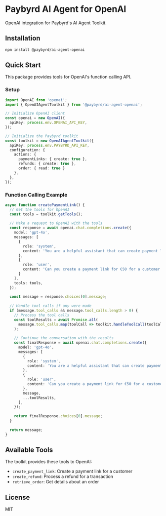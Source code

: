 # Paybyrd AI Agent for OpenAI

OpenAI integration for Paybyrd's AI Agent Toolkit.

## Installation

```bash
npm install @paybyrd/ai-agent-openai
```

## Quick Start

This package provides tools for OpenAI's function calling API.

### Setup

```typescript
import OpenAI from 'openai';
import { OpenAIAgentToolkit } from '@paybyrd/ai-agent-openai';

// Initialize OpenAI client
const openai = new OpenAI({
  apiKey: process.env.OPENAI_API_KEY,
});

// Initialize the Paybyrd toolkit
const toolkit = new OpenAIAgentToolkit({
  apiKey: process.env.PAYBYRD_API_KEY,
  configuration: {
    actions: {
      paymentLinks: { create: true },
      refunds: { create: true },
      order: { read: true }
    },
  },
});
```

### Function Calling Example

```typescript
async function createPaymentLink() {
  // Get the tools for OpenAI
  const tools = toolkit.getTools();
  
  // Make a request to OpenAI with the tools
  const response = await openai.chat.completions.create({
    model: 'gpt-4o',
    messages: [
      { 
        role: 'system', 
        content: 'You are a helpful assistant that can create payment links and process refunds.' 
      },
      { 
        role: 'user', 
        content: 'Can you create a payment link for €50 for a customer named John Smith?' 
      }
    ],
    tools: tools,
  });
  
  const message = response.choices[0].message;
  
  // Handle tool calls if any were made
  if (message.tool_calls && message.tool_calls.length > 0) {
    // Process the tool calls
    const toolResults = await Promise.all(
      message.tool_calls.map(toolCall => toolkit.handleToolCall(toolCall))
    );
    
    // Continue the conversation with the results
    const finalResponse = await openai.chat.completions.create({
      model: 'gpt-4o',
      messages: [
        { 
          role: 'system', 
          content: 'You are a helpful assistant that can create payment links and process refunds.' 
        },
        { 
          role: 'user', 
          content: 'Can you create a payment link for €50 for a customer named John Smith?' 
        },
        message,
        ...toolResults,
      ],
    });
    
    return finalResponse.choices[0].message;
  }
  
  return message;
}
```

## Available Tools

The toolkit provides these tools to OpenAI:

- `create_payment_link`: Create a payment link for a customer
- `create_refund`: Process a refund for a transaction
- `retrieve_order`: Get details about an order

## License

MIT